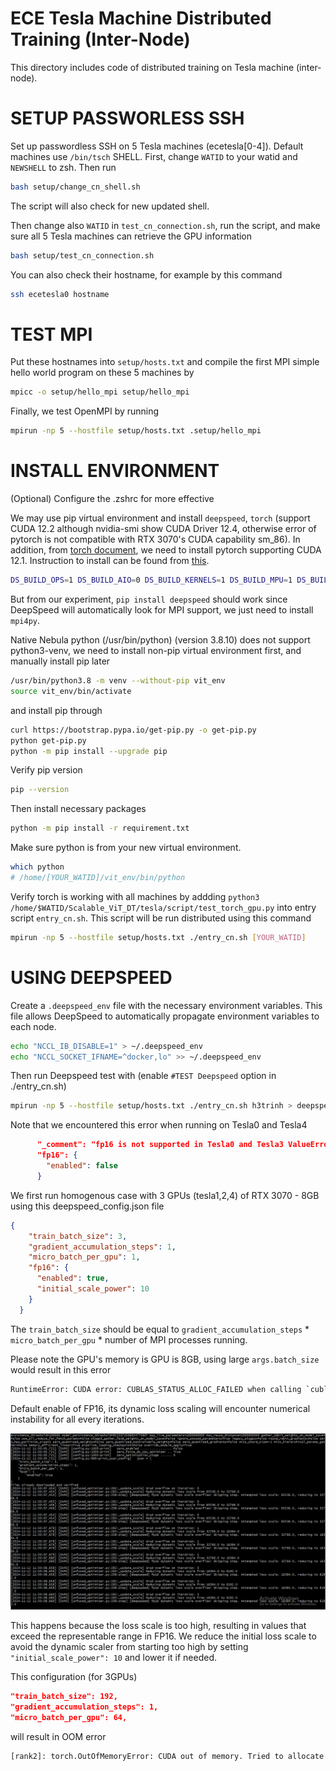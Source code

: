 # ECE Tesla Machine Distributed Training (Inter-Node)

This directory includes code of distributed training on Tesla machine (inter-node).


SETUP PASSWORLESS SSH
=====================

Set up passwordless SSH on 5 Tesla machines (ecetesla[0-4]). Default machines use `/bin/tsch` SHELL. First, change `WATID` to your watid and `NEWSHELL` to zsh. Then run

```sh
bash setup/change_cn_shell.sh
```

The script will also check for new updated shell.

Then change also `WATID` in `test_cn_connection.sh`, run the script, and make sure all 5 Tesla machines can retrieve the GPU information

```sh
bash setup/test_cn_connection.sh
```

You can also check their hostname, for example by this command

```sh
ssh ecetesla0 hostname
```

TEST MPI
========

Put these hostnames into `setup/hosts.txt` and compile the first MPI simple hello world program on these 5 machines by

```sh
mpicc -o setup/hello_mpi setup/hello_mpi
```

Finally, we test OpenMPI by running

```sh
mpirun -np 5 --hostfile setup/hosts.txt .setup/hello_mpi
```

INSTALL ENVIRONMENT
===================

(Optional) Configure the .zshrc for more effective

We may use pip virtual environment and install `deepspeed`, `torch` (support CUDA 12.2 although nvidia-smi show CUDA Driver 12.4, otherwise error of pytorch is not compatible with RTX 3070's CUDA capability sm_86). In addition, from [torch document](https://pytorch.org/get-started/locally/), we need to install pytorch supporting CUDA 12.1. Instruction to install can be found from [this](https://www.deepspeed.ai/getting-started/#multi-node-environment-variables).  

```sh
DS_BUILD_OPS=1 DS_BUILD_AIO=0 DS_BUILD_KERNELS=1 DS_BUILD_MPU=1 DS_BUILD_MII=0 pip install deepspeed
``` 

But from our experiment, `pip install deepspeed` should work since DeepSpeed will automatically look for MPI support, we just need to install `mpi4py`.

Native Nebula python (/usr/bin/python) (version 3.8.10) does not support python3-venv, we need to install non-pip virtual environment first, and manually install pip later

```sh
/usr/bin/python3.8 -m venv --without-pip vit_env
source vit_env/bin/activate
```

and install pip through

```sh
curl https://bootstrap.pypa.io/get-pip.py -o get-pip.py
python get-pip.py
python -m pip install --upgrade pip
```

Verify pip version

```sh
pip --version
```

Then install necessary packages

```sh
python -m pip install -r requirement.txt
```

Make sure python is from your new virtual environment.

```sh
which python
# /home/[YOUR_WATID]/vit_env/bin/python
```

Verify torch is working with all machines by addding `python3 /home/$WATID/Scalable_ViT_DT/tesla/script/test_torch_gpu.py` into entry script `entry_cn.sh`. This script will be run distributed using this command

```sh
mpirun -np 5 --hostfile setup/hosts.txt ./entry_cn.sh [YOUR_WATID]
```

USING DEEPSPEED
===============

Create a `.deepspeed_env` file with the necessary environment variables. This file allows DeepSpeed to automatically propagate environment variables to each node.

```sh
echo "NCCL_IB_DISABLE=1" > ~/.deepspeed_env
echo "NCCL_SOCKET_IFNAME=^docker,lo" >> ~/.deepspeed_env
```

Then run Deepspeed test with (enable `#TEST Deepspeed` option in ./entry_cn.sh)

```sh
mpirun -np 5 --hostfile setup/hosts.txt ./entry_cn.sh h3trinh > deepspeed/run_test_deepspeed.log
```

Note that we encountered this error when running on Tesla0 and Tesla4

```json
      "_comment": "fp16 is not supported in Tesla0 and Tesla3 ValueError: Type fp16 is not supported", 
      "fp16": {
        "enabled": false
      }
```

We first run homogenous case with 3 GPUs (tesla1,2,4) of RTX 3070 - 8GB using this deepspeed_config.json file
```json
{
    "train_batch_size": 3,
    "gradient_accumulation_steps": 1,
    "micro_batch_per_gpu": 1,
    "fp16": {
      "enabled": true,
      "initial_scale_power": 10
    }
  }
```

The `train_batch_size` should be equal to `gradient_accumulation_steps` * `micro_batch_per_gpu` * number of MPI processes running.

Please note the GPU's memory is GPU is 8GB, using large `args.batch_size` would result in this error

```sh
RuntimeError: CUDA error: CUBLAS_STATUS_ALLOC_FAILED when calling `cublasCreate(handle)
``` 

Default enable of FP16, its dynamic loss scaling will encounter numerical instability for all every iterations. 

![default_enable_fp16.png](image/default_enable_fp16.png)

This happens because the loss scale is too high, resulting in values that exceed the representable range in FP16. We reduce the initial loss scale to avoid the dynamic scaler from starting too high by setting `"initial_scale_power": 10` and lower it if needed.
 

 This configuration (for 3GPUs)

 ```json
"train_batch_size": 192,
"gradient_accumulation_steps": 1,
"micro_batch_per_gpu": 64,
 ```
 
 will result in OOM error

 ```sh
 [rank2]: torch.OutOfMemoryError: CUDA out of memory. Tried to allocate 56.00 MiB. GPU 0 has a total capacity of 7.79 GiB of which 20.75 MiB is free. Process 3441597 has 2.54 GiB memory in use. Process 2618016 has 274.00 MiB memory in use. Process 2618019 has 274.00 MiB memory in use. Process 2618020 has 274.00 MiB memory in use. Including non-PyTorch memory, this process has 4.41 GiB memory in use. Of the allocated memory 3.90 GiB is allocated by PyTorch, and 220.70 MiB is reserved by PyTorch but unallocated. If reserved but unallocated memory is large try setting PYTORCH_CUDA_ALLOC_CONF=expandable_segments:True to avoid fragmentation.  See documentation for Memory Management  (https://pytorch.org/docs/stable/notes/cuda.html#environment-variables)
```
